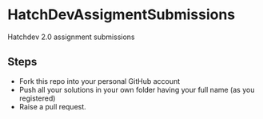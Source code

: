 # HatchDevAssigmentSubmissions
Hatchdev 2.0 assignment submissions

## Steps
* Fork this repo into your personal GitHub account
* Push all your solutions in your own folder having your full name (as you registered)
* Raise a pull request.